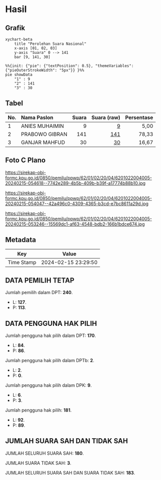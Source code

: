 # Hasil

## Grafik

```mermaid
xychart-beta
    title "Perolehan Suara Nasional"
    x-axis [01, 02, 03]
    y-axis "Suara" 0 --> 141
    bar [9, 141, 30]
```

```mermaid
%%{init: {"pie": {"textPosition": 0.5}, "themeVariables": {"pieOuterStrokeWidth": "5px"}} }%%
pie showData
    "1" : 9
    "2" : 141
    "3" : 30
```

## Tabel

| No. | Nama Paslon    | Suara | Suara (raw) | Persentase |
|:--- |:-------------- | -----:| -----------:| ----------:|
| 1   | ANIES MUHAIMIN | 9     | [9][p-1]    | 5,00       |
| 2   | PRABOWO GIBRAN | 141   | [141][p-2]  | 78,33      |
| 3   | GANJAR MAHFUD  | 30    | [30][p-3]   | 16,67      |


[p-1]: https://github.com/gigit-pemilu/pemilu-2024/blob/main/pilpres/hitung-suara/sub/62-kalimantan-tengah/sub/01-kotawaringin-barat/sub/02-arut-selatan/sub/2004-pasir-panjang/sub/005-tps/sub/paslon-1.txt
[p-2]: https://github.com/gigit-pemilu/pemilu-2024/blob/main/pilpres/hitung-suara/sub/62-kalimantan-tengah/sub/01-kotawaringin-barat/sub/02-arut-selatan/sub/2004-pasir-panjang/sub/005-tps/sub/paslon-2.txt
[p-3]: https://github.com/gigit-pemilu/pemilu-2024/blob/main/pilpres/hitung-suara/sub/62-kalimantan-tengah/sub/01-kotawaringin-barat/sub/02-arut-selatan/sub/2004-pasir-panjang/sub/005-tps/sub/paslon-3.txt

## Foto C Plano

https://sirekap-obj-formc.kpu.go.id/0850/pemilu/ppwp/62/01/02/20/04/6201022004005-20240215-054618--7742e289-4b5b-409b-b39f-a17774b88b10.jpg

https://sirekap-obj-formc.kpu.go.id/0850/pemilu/ppwp/62/01/02/20/04/6201022004005-20240215-054047--42a496c0-4309-4365-b3cd-e7bc8611a29d.jpg

https://sirekap-obj-formc.kpu.go.id/0850/pemilu/ppwp/62/01/02/20/04/6201022004005-20240215-053246--15569dc1-af63-4548-bdb2-166b1bdce674.jpg


## Metadata

| Key        | Value               |
| ---------- | ------------------- |
| Time Stamp | 2024-02-15 23:29:50 |


## DATA PEMILIH TETAP

Jumlah pemilih dalam DPT: **240**.
 * L: **127**.
 * P: **113**.

## DATA PENGGUNA HAK PILIH

Jumlah pengguna hak pilih dalam DPT: **170**.
 * L: **84**.
 * P: **86**.

Jumlah pengguna hak pilih dalam DPTb: **2**.
 * L: **2**.
 * P: **0**.

Jumlah pengguna hak pilih dalam DPK: **9**.
 * L: **6**.
 * P: **3**.

Jumlah pengguna hak pilih: **181**.
 * L: **92**.
 * P: **89**.

## JUMLAH SUARA SAH DAN TIDAK SAH

JUMLAH SELURUH SUARA SAH: **180**.

JUMLAH SUARA TIDAK SAH: **3**.

JUMLAH SELURUH SUARA SAH DAN SUARA TIDAK SAH: **183**.


